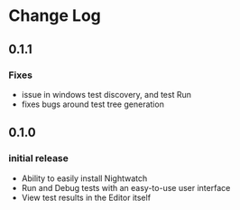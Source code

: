 # Change Log

## 0.1.1

### Fixes

- issue in windows test discovery, and test Run
- fixes bugs around test tree generation

## 0.1.0

### initial release

- Ability to easily install Nightwatch
- Run and Debug tests with an easy-to-use user interface
- View test results in the Editor itself
